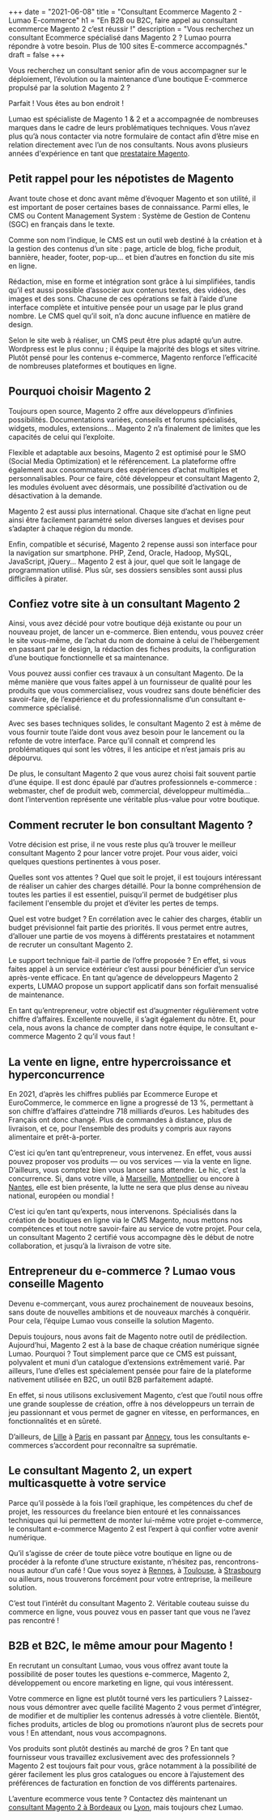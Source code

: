 +++
date = "2021-06-08"
title = "Consultant Ecommerce Magento 2 - Lumao E-commerce"
h1 = "En B2B ou B2C, faire appel au consultant ecommerce Magento 2 c’est réussir !"
description = "Vous recherchez un consultant Ecommerce spécialisé dans Magento 2 ? Lumao pourra répondre à votre besoin. Plus de 100 sites E-commerce accompagnés."
draft = false
+++

Vous recherchez un consultant senior afin de vous accompagner sur le déploiement, l’évolution ou la maintenance d’une boutique E-commerce propulsé par la solution Magento 2 ?

Parfait ! Vous êtes au bon endroit !

Lumao est spécialiste de Magento 1 & 2 et a accompagnée de nombreuses marques dans le cadre de leurs problématiques techniques. Vous n’avez plus qu’à nous contacter via notre formulaire de contact afin d’être mise en relation directement avec l’un de nos consultants. Nous avons plusieurs années d'expérience en tant que [prestataire Magento](/ecommerce/cms/magento/prestataire/).

## Petit rappel pour les népotistes de Magento

Avant toute chose et donc avant même d’évoquer Magento et son utilité, il est important de poser certaines bases de connaissance. Parmi elles, le CMS ou Content Management System : Système de Gestion de Contenu (SGC) en français dans le texte.

Comme son nom l’indique, le CMS est un outil web destiné à la création et à la gestion des contenus d’un site : page, article de blog, fiche produit, bannière, header, footer, pop-up… et bien d’autres en fonction du site mis en ligne.

Rédaction, mise en forme et intégration sont grâce à lui simplifiées, tandis qu’il est aussi possible d’associer aux contenus textes, des vidéos, des images et des sons. Chacune de ces opérations se fait à l’aide d’une interface complète et intuitive pensée pour un usage par le plus grand nombre. Le CMS quel qu’il soit, n’a donc aucune influence en matière de design.

Selon le site web à réaliser, un CMS peut être plus adapté qu’un autre. Wordpress est le plus connu ; il équipe la majorité des blogs et sites vitrine. Plutôt pensé pour les contenus e-commerce, Magento renforce l’efficacité de nombreuses plateformes et boutiques en ligne.

## Pourquoi choisir Magento 2

Toujours open source, Magento 2 offre aux développeurs d’infinies possibilités. Documentations variées, conseils et forums spécialisés, widgets, modules, extensions… Magento 2 n’a finalement de limites que les capacités de celui qui l’exploite.

Flexible et adaptable aux besoins, Magento 2 est optimisé pour le SMO (Social Media Optimization) et le référencement. La plateforme offre également aux consommateurs des expériences d’achat multiples et personnalisables. Pour ce faire, côté développeur et consultant Magento 2, les modules évoluent avec désormais, une possibilité d’activation ou de désactivation à la demande.

Magento 2 est aussi plus international. Chaque site d’achat en ligne peut ainsi être facilement paramétré selon diverses langues et devises pour s’adapter à chaque région du monde.

Enfin, compatible et sécurisé, Magento 2 repense aussi son interface pour la navigation sur smartphone. PHP, Zend, Oracle, Hadoop, MySQL, JavaScript, jQuery... Magento 2 est à jour, quel que soit le langage de programmation utilisé. Plus sûr, ses dossiers sensibles sont aussi plus difficiles à pirater.

## Confiez votre site à un consultant Magento 2

Ainsi, vous avez décidé pour votre boutique déjà existante ou pour un nouveau projet, de lancer un e-commerce. Bien entendu, vous pouvez créer le site vous-même, de l’achat du nom de domaine à celui de l'hébergement en passant par le design, la rédaction des fiches produits, la configuration d’une boutique fonctionnelle et sa maintenance.

Vous pouvez aussi confier ces travaux à un consultant Magento. De la même manière que vous faites appel à un fournisseur de qualité pour les produits que vous commercialisez, vous voudrez sans doute bénéficier des savoir-faire, de l’expérience et du professionnalisme d’un consultant e-commerce spécialisé.

Avec ses bases techniques solides, le consultant Magento 2 est à même de vous fournir toute l’aide dont vous avez besoin pour le lancement ou la refonte de votre interface. Parce qu’il connaît et comprend les problématiques qui sont les vôtres, il les anticipe et n’est jamais pris au dépourvu.

De plus, le consultant Magento 2 que vous aurez choisi fait souvent partie d’une équipe. Il est donc épaulé par d’autres professionnels e-commerce : webmaster, chef de produit web, commercial, développeur multimédia… dont l’intervention représente une véritable plus-value pour votre boutique.

## Comment recruter le bon consultant Magento ?

Votre décision est prise, il ne vous reste plus qu’à trouver le meilleur consultant Magento 2 pour lancer votre projet. Pour vous aider, voici quelques questions pertinentes à vous poser.

Quelles sont vos attentes ? Quel que soit le projet, il est toujours intéressant de réaliser un cahier des charges détaillé. Pour la bonne compréhension de toutes les parties il est essentiel, puisqu’il permet de budgétiser plus facilement l'ensemble du projet et d’éviter les pertes de temps.

Quel est votre budget ? En corrélation avec le cahier des charges, établir un budget prévisionnel fait partie des priorités. Il vous permet entre autres, d’allouer une partie de vos moyens à différents prestataires et notamment de recruter un consultant Magento 2.

Le support technique fait-il partie de l’offre proposée ? En effet, si vous faites appel à un service extérieur c’est aussi pour bénéficier d’un service après-vente efficace. En tant qu’agence de développeurs Magento 2 experts, LUMAO propose un support applicatif dans son forfait mensualisé de maintenance.

En tant qu’entrepreneur, votre objectif est d’augmenter régulièrement votre chiffre d’affaires. Excellente nouvelle, il s’agit également du nôtre. Et, pour cela, nous avons la chance de compter dans notre équipe, le consultant e-commerce Magento 2 qu’il vous faut !

## La vente en ligne, entre hypercroissance et hyperconcurrence

En 2021, d’après les chiffres publiés par Ecommerce Europe et EuroCommerce, le commerce en ligne a progressé de 13 %, permettant à son chiffre d’affaires d’atteindre 718 milliards d’euros. Les habitudes des Français ont donc changé. Plus de commandes à distance, plus de livraison, et ce, pour l’ensemble des produits y compris aux rayons alimentaire et prêt-à-porter.

C’est ici qu’en tant qu’entrepreneur, vous intervenez. En effet, vous aussi pouvez proposer vos produits — ou vos services — via la vente en ligne. D’ailleurs, vous comptez bien vous lancer sans attendre. Le hic, c’est la concurrence. Si, dans votre ville, à [Marseille](/ecommerce/cms/magento/consultant/marseille/), [Montpellier](/ecommerce/cms/magento/consultant/montpellier/) ou encore à [Nantes](/ecommerce/cms/magento/consultant/nantes/), elle est bien présente, la lutte ne sera que plus dense au niveau national, européen ou mondial !

C’est ici qu’en tant qu’experts, nous intervenons. Spécialisés dans la création de boutiques en ligne via le CMS Magento, nous mettons nos compétences et tout notre savoir-faire au service de votre projet. Pour cela, un consultant Magento 2 certifié vous accompagne dès le début de notre collaboration, et jusqu’à la livraison de votre site.

## Entrepreneur du e-commerce ? Lumao vous conseille Magento

Devenu e-commerçant, vous aurez prochainement de nouveaux besoins, sans doute de nouvelles ambitions et de nouveaux marchés à conquérir. Pour cela, l’équipe Lumao vous conseille la solution Magento.

Depuis toujours, nous avons fait de Magento notre outil de prédilection. Aujourd’hui, Magento 2 est à la base de chaque création numérique signée Lumao. Pourquoi ? Tout simplement parce que ce CMS est puissant, polyvalent et muni d’un catalogue d’extensions extrêmement varié. Par ailleurs, l’une d’elles est spécialement pensée pour faire de la plateforme nativement utilisée en B2C, un outil B2B parfaitement adapté.

En effet, si nous utilisons exclusivement Magento, c’est que l’outil nous offre une grande souplesse de création, offre à nos développeurs un terrain de jeu passionnant et vous permet de gagner en vitesse, en performances, en fonctionnalités et en sûreté.

D’ailleurs, de [Lille](/ecommerce/cms/magento/consultant/lille/) à [Paris](/ecommerce/cms/magento/consultant/paris/) en passant par [Annecy](/ecommerce/cms/magento/consultant/annecy/), tous les consultants e-commerces s’accordent pour reconnaître sa suprématie.

## Le consultant Magento 2, un expert multicasquette à votre service

Parce qu’il possède à la fois l’œil graphique, les compétences du chef de projet, les ressources du freelance bien entouré et les connaissances techniques qui lui permettent de monter lui-même votre projet e-commerce, le consultant e-commerce Magento 2 est l’expert à qui confier votre avenir numérique.

Qu’il s’agisse de créer de toute pièce votre boutique en ligne ou de procéder à la refonte d’une structure existante, n’hésitez pas, rencontrons-nous autour d’un café ! Que vous soyez à [Rennes](/ecommerce/cms/magento/consultant/rennes/), à [Toulouse](/ecommerce/cms/magento/consultant/toulouse/), à [Strasbourg](/ecommerce/cms/magento/consultant/strasbourg/) ou ailleurs, nous trouverons forcément pour votre entreprise, la meilleure solution.

C’est tout l’intérêt du consultant Magento 2. Véritable couteau suisse du commerce en ligne, vous pouvez vous en passer tant que vous ne l’avez pas rencontré !

## B2B et B2C, le même amour pour Magento !

En recrutant un consultant Lumao, vous vous offrez avant toute la possibilité de poser toutes les questions e-commerce, Magento 2, développement ou encore marketing en ligne, qui vous intéressent.

Votre commerce en ligne est plutôt tourné vers les particuliers ? Laissez-nous vous démontrer avec quelle facilité Magento 2 vous permet d’intégrer, de modifier et de multiplier les contenus adressés à votre clientèle. Bientôt, fiches produits, articles de blog ou promotions n’auront plus de secrets pour vous ! En attendant, nous vous accompagnons.

Vos produits sont plutôt destinés au marché de gros ? En tant que fournisseur vous travaillez exclusivement avec des professionnels ? Magento 2 est toujours fait pour vous, grâce notamment à la possibilité de gérer facilement les plus gros catalogues ou encore à l’ajustement des préférences de facturation en fonction de vos différents partenaires.

L’aventure ecommerce vous tente ? Contactez dès maintenant un [consultant Magento 2 à Bordeaux](/ecommerce/cms/magento/consultant/bordeaux/) ou [Lyon](/ecommerce/cms/magento/consultant/lyon/), mais toujours chez Lumao.
